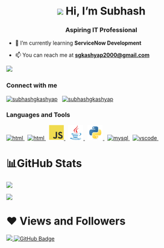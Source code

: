 <h1 align="center"> <img src="https://raw.githubusercontent.com/MartinHeinz/MartinHeinz/master/wave.gif" width="30px"> Hi, I’m Subhash </h1>
<h3 align="center">Aspiring IT Professional</h3>

- 🌱 I’m currently learning **ServiceNow Development**

- 📫 You can reach me at **sgkashyap2000@gmail.com**
<!-- <h3 align="center">
  <a href="https://git.io/typing-svg"><img src="https://readme-typing-svg.herokuapp.com?font=Fira+Code&pause=1000&center=true&vCenter=true&width=435&lines=WELCOME!;I'm%20currently%20learning%20Java;Cloud%20and%20Infrastructure%20Services;Trying%20to%20explore%20new%20things" alt="Typing SVG"/></a>
</h3> --->

![](https://github.com/subhashgkashyap/subhashgkashyap/blob/main/github-wrapped.png?raw=true)

<!--<h3 align="left">Connect with me</h3>
<p align="left">
 [![LinkedIn](https://img.shields.io/badge/LinkedIn-0077B5?style=for-the-badge&logo=linkedin&logoColor=white)](https://www.linkedin.com/in/subhashgurumurthykashyap/)
[![Gmail](	https://img.shields.io/badge/Gmail-D14836?style=for-the-badge&logo=gmail&logoColor=white)](sgkashyap2000@gmail.com)
[![Twitter](https://img.shields.io/badge/Twitter-1DA1F2?style=for-the-badge&logo=twitter&logoColor=white)](https://twitter.com/UrstrulySGK) --->
<h3 align="left">Connect with me</h3>
<p align="left">
<a href="https://linkedin.com/in/subhashgurumurthykashyap/" target="blank"><img align="center" src="https://raw.githubusercontent.com/rahuldkjain/github-profile-readme-generator/master/src/images/icons/Social/linked-in-alt.svg" alt="subhashgkashyap" height="30" width="40" /></a> &nbsp;
<a href="https://www.hackerrank.com/profile/SGKASHYAP" target="blank"><img align="center" src="https://github.com/rahuldkjain/github-profile-readme-generator/blob/master/src/images/icons/Social/hackerrank.svg" alt="subhashgkashyap" height="30" width="40" /></a> &nbsp;
<!-- <a href="https://twitter.com/UrsTrulySGK" target="blank"><img align="center" src="https://raw.githubusercontent.com/rahuldkjain/github-profile-readme-generator/master/src/images/icons/Social/twitter.svg" alt="subhashgkashyap" height="30" width="40" /></a> &nbsp; -->
<!-- <a href="https://www.hackerrank.com/profile/SGKASHYAP" target="blank"><img align="center" src="https://github.com/rahuldkjain/github-profile-readme-generator/blob/master/src/images/icons/Social/hackerrank.svg" alt="subhashgkashyap" height="30" width="40" /></a> &nbsp; -->
</p>

<!-- # 💻Tech Stack
[![HTML5](https://img.shields.io/badge/HTML5-E34F26?style=for-the-badge&logo=html5&logoColor=white)](https://html.com/)
[![CSS3](https://img.shields.io/badge/CSS3-1572B6?style=for-the-badge&logo=css3&logoColor=white)](https://www.w3.org/Style/CSS/Overview.en.html)
[![JavaScript](https://img.shields.io/badge/javascript-%23323330.svg?style=for-the-badge&logo=javascript&logoColor=%23F7DF1E)](https://www.javascript.com/)
[![MySQL](https://img.shields.io/badge/MySQL-005C84?style=for-the-badge&logo=mysql&logoColor=white)](https://www.mysql.com/)
[![Java](https://img.shields.io/badge/Java-ED8B00?style=for-the-badge&logo=java&logoColor=white)](https://www.java.com/en/)
[![Eclipse](https://img.shields.io/badge/Eclipse-2C2255?style=for-the-badge&logo=eclipse&logoColor=white)](https://www.eclipse.org/ide/)
[![Visual Studio Code](https://img.shields.io/badge/Visual_Studio_Code-0078D4?style=for-the-badge&logo=visual%20studio%20code&logoColor=white)](https://code.visualstudio.com/)
[![Canva](https://img.shields.io/badge/Canva-%2301C3CC.svg?&style=for-the-badge&logo=Canva&logoColor=white)](https://www.canva.com/) --->
<h3 align="left">Languages and Tools</h3>
<p align="left"> 
<a href="https://www.w3.org/html/" target="_blank" rel="noreferrer"> <img src="https://github.com/rahuldkjain/github-profile-readme-generator/blob/master/src/images/icons/FrontendDevelopment/html.svg" alt="html" width="40" height="40"/> </a> &nbsp
<a href="https://www.w3schools.com/css/" target="_blank" rel="noreferrer"> <img src="https://github.com/rahuldkjain/github-profile-readme-generator/blob/master/src/images/icons/FrontendDevelopment/css.svg" alt="html" width="40" height="40"/> </a> &nbsp
<a href="https://developer.mozilla.org/en-US/docs/Web/JavaScript" target="_blank" rel="noreferrer"> <img src="https://raw.githubusercontent.com/devicons/devicon/master/icons/javascript/javascript-original.svg" alt="javascript" width="40" height="40"/> </a> &nbsp
<a href="https://www.java.com" target="_blank" rel="noreferrer"> <img src="https://raw.githubusercontent.com/devicons/devicon/master/icons/java/java-original.svg" alt="java" width="40" height="40"/> </a> &nbsp
<a href="https://www.python.org" target="_blank" rel="noreferrer"> <img src="https://raw.githubusercontent.com/devicons/devicon/master/icons/python/python-original.svg" alt="python" width="40" height="40"/> </a> &nbsp
<a href="https://www.mysql.com/" target="_blank" rel="noreferrer"> <img src="https://www.vectorlogo.zone/logos/mysql/mysql-official.svg" alt="mysql" width="40" height="40"/> </a> &nbsp
<a href="https://code.visualstudio.com/" target="_blank" rel="noreferrer"> <img src="https://www.vectorlogo.zone/logos/visualstudio_code/visualstudio_code-icon.svg" alt="vscode" width="40" height="40"/> </a> &nbsp
</p>


# 📊GitHub Stats
<p> <img align="center" src="https://github-readme-stats.vercel.app/api?username=subhashgkashyap&theme=dracula&show_icons=true"> </p>
<!-- <p> <img align="center" src="https://github-readme-streak-stats.herokuapp.com/?user=subhashgkashyap&theme=dracula&hide_border=false"> </p> -->
<p> <img align="center" src="https://github-readme-stats.vercel.app/api/top-langs/?username=subhashgkashyap&theme=dracula&hide_border=false&include_all_commits=true&count_private=true&layout=compact"></p>

# ❤ Views and Followers
<a href="https://github.com/Meghna-DAS/github-profile-views-counter">
    <img src="https://komarev.com/ghpvc/?username=subhashgkashyap">
</a>
<a href="https://github.com/subhashgkashyap?tab=followers"><img src="https://img.shields.io/github/followers/subhashgkashyap?label=Followers&style=social" alt="GitHub Badge"></a> <br>
<!--
# 📊GitHub Stats

<!--- <p> <img align="center" src="https://github-readme-stats.vercel.app/api/top-langs/?username=subhashgkashyap&theme=dark&layout=compact)](https://github.com/anuraghazra/github-readme-stats"> </p>
<p> <img align="center" src="https://github-readme-stats.vercel.app/api?username=subhashgkashyap&theme=dark&show_icons=true"> </p>
<p> <img align="center" src="https://github-readme-streak-stats.herokuapp.com/?user=subhashgkashyap&theme=dark&include_all_commits=false&count_private=true"></p>
--->

<!---
subhashgkashyap/subhashgkashyap is a ✨ special ✨ repository because its `README.md` (this file) appears on your GitHub profile.
You can click the Preview link to take a look at your changes.
--->

<!--
**subhashgkashyap/subhashgkashyap** is a ✨ _special_ ✨ repository because its `README.md` (this file) appears on your GitHub profile.

Here are some ideas to get you started:

- 🔭 I’m currently working on ...
- 🌱 I’m currently learning ...
- 👯 I’m looking to collaborate on ...
- 🤔 I’m looking for help with ...
- 💬 Ask me about ...
- 📫 How to reach me: ...
- 😄 Pronouns: ...
- ⚡ Fun fact: ...
-->

